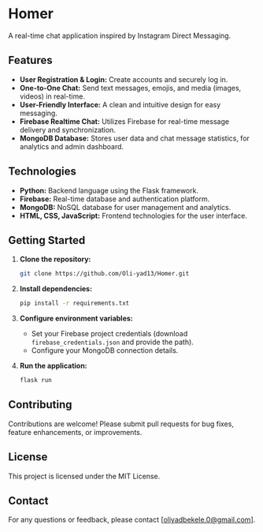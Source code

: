 # Homer

A real-time chat application inspired by Instagram Direct Messaging.

## Features

- **User Registration & Login:** Create accounts and securely log in.
- **One-to-One Chat:** Send text messages, emojis, and media (images, videos) in real-time.
- **User-Friendly Interface:** A clean and intuitive design for easy messaging.
- **Firebase Realtime Chat:** Utilizes Firebase for real-time message delivery and synchronization.
- **MongoDB Database:** Stores user data and chat message statistics, for analytics and admin dashboard.

## Technologies

- **Python:** Backend language using the Flask framework.
- **Firebase:** Real-time database and authentication platform.
- **MongoDB:** NoSQL database for user management and analytics.
- **HTML, CSS, JavaScript:** Frontend technologies for the user interface.

## Getting Started

1. **Clone the repository:**

   ```bash
   git clone https://github.com/Oli-yad13/Homer.git
   ```

2. **Install dependencies:**

   ```bash
   pip install -r requirements.txt
   ```

3. **Configure environment variables:**
   - Set your Firebase project credentials (download `firebase_credentials.json` and provide the path).
   - Configure your MongoDB connection details.

4. **Run the application:**

   ```bash
   flask run
   ```

## Contributing

Contributions are welcome! Please submit pull requests for bug fixes, feature enhancements, or improvements.

## License

This project is licensed under the MIT License.

## Contact

For any questions or feedback, please contact [oliyadbekele.0@gmail.com].

